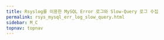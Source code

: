 ```yaml
---
title: Rsyslog를 이용한 MySQL Error 로그와 Slow-Query 로그 수집
permalink: rsys_mysql_err_log_slow_query.html
sidebar: M_C
topnav: topnav
---
```

